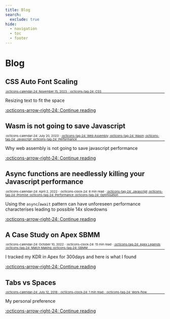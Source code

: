 ```yaml
---
title: Blog
search:
  exclude: true
hide:
  - navigation
  - toc
  - footer
---
```


<style>
	aside {
    display: block;
    margin: -5px 0px -15px 0px;
    font-size: .6rem;
  }
</style>

# Blog

## CSS Auto Font Scaling

<aside markdown>
:octicons-calendar-24: November 15, 2023 ·
<a href="/tags/#css">:octicons-tag-24: CSS</a>
</aside>

---

Resizing text to fit the space

  [:octicons-arrow-right-24: Continue reading](auto-scaling-text-nov23.md)

## Wasm is not going to save Javascript

<aside markdown>
:octicons-calendar-24: July 20, 2023 ·
<a href="/tags/#web-assembly">:octicons-tag-24: Web Assembly</a>
<a href="/tags/#wasm">:octicons-tag-24: Wasm</a>
<a href="/tags/#javascript">:octicons-tag-24: Javascript</a>
<a href="/tags/#performance">:octicons-tag-24: Performance</a>
</aside>

---

Why web assembly is not going to save javascript performance

  [:octicons-arrow-right-24: Continue reading](wasm-is-not-going-to-save-javascript-jul23.md)

## Async functions are needlessly killing your Javascript performance

<aside markdown>
:octicons-calendar-24: April 2, 2022 ·
:octicons-clock-24: 8 min read ·
<a href="/tags/#Javascript">:octicons-tag-24: Javascript</a>
<a href="/tags/#Promise">:octicons-tag-24: Promise</a>
<a href="/tags/#Performance">:octicons-tag-24: Performance</a>
<a href="/tags/#Optimisation">:octicons-tag-24: Optimisation</a>
</aside>

---

Using the `async`/`await` pattern can have unforeseen performance characterises leading to possible 14x slowdowns

  [:octicons-arrow-right-24: Continue reading](async-js-performance-apr23.md)

## A Case Study on Apex SBMM

<aside markdown>
:octicons-calendar-24: October 10, 2022 ·
:octicons-clock-24: 15 min read ·
<a href="/tags/#apex-legends">:octicons-tag-24: Apex Legends</a>
<a href="/tags/#match-making">:octicons-tag-24: Match Making</a>
<a href="/tags/#sbmm">:octicons-tag-24: SBMM</a>
</aside>

---

I tracked my KDR in Apex for 300days and here is what I found

  [:octicons-arrow-right-24: Continue reading](apex-ssbm-nov22.md)

<!-- ## Weighted Random

<aside markdown>
:octicons-calendar-24: September 9, 2018 ·
:octicons-clock-24: 4 min read ·
<a href="/tags/#ipt">:octicons-tag-24: IPT</a>
</aside>

---

The process of randomly selecing a value, where some values are more likely than others

  [:octicons-arrow-right-24: Continue reading](11.md) -->


## Tabs vs Spaces

<aside markdown>
:octicons-calendar-24: July 12, 2018 ·
:octicons-clock-24: 1 min read ·
<a href="/tags/#work-flow">:octicons-tag-24: Work-flow</a>
</aside>

---

My personal preference

  [:octicons-arrow-right-24: Continue reading](10.md)

<!-- ## Buddy Memory Allocation

<aside markdown>
:octicons-calendar-24: April 5, 2018 ·
:octicons-clock-24: 10 min read ·
<a href="/tags/#data-structure">:octicons-tag-24: Data-Structure</a>
</aside>

---

A common memory allocation algorithm

  [:octicons-arrow-right-24: Continue reading](7.md) -->


<!-- ## Case Study: Guess Who

<aside markdown>
:octicons-calendar-24: March 3, 2018 ·
:octicons-clock-24: 6 min read ·
<a href="/tags/#case-study">:octicons-tag-24: Case-Study</a>
</aside>

---

How do online 'Guess Who' apps really work

  [:octicons-arrow-right-24: Continue reading](7.md) -->


<!-- ## Case Study: Object Oriented Database (Static Schema)

<aside markdown>
:octicons-calendar-24: Feburary 19, 2018 ·
:octicons-clock-24: 2 min read ·
<a href="/tags/#ipt">:octicons-tag-24: IPT</a> ·
<a href="/tags/#data-structure">:octicons-tag-24: Data-Structure</a>
</aside>

---

How classic object-oriented databases encode their data

  [:octicons-arrow-right-24: Continue reading](6.md) -->


<!-- ## Case Study: Appendix: Key vs Value Hashing

<aside markdown>
:octicons-calendar-24: Feburary 19, 2018 ·
:octicons-clock-24: 2 min read ·
<a href="/tags/#ipt">:octicons-tag-24: IPT</a>
</aside>

---

Squishing your hash functions for smaller ranges with acceptable results

  [:octicons-arrow-right-24: Continue reading](5.md) -->


<!-- ## Key vs Value Hashing

<aside markdown>
:octicons-calendar-24: Feburary 16, 2018 ·
:octicons-clock-24: 2 min read ·
<a href="/tags/#ipt">:octicons-tag-24: IPT</a>
</aside>

---

Similar techniques for different goals

  [:octicons-arrow-right-24: Continue reading](4.md) -->


<!-- ## Relational Table DBMS

<aside markdown>
:octicons-calendar-24: Feburary 16, 2018 ·
:octicons-clock-24: 2 min read
</aside>

---

How table DBMSs actually store their data

  [:octicons-arrow-right-24: Continue reading](3.md) -->